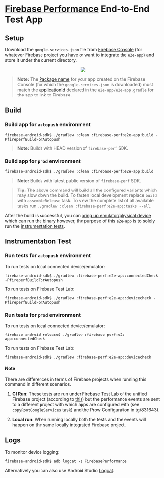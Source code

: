 # [Firebase Performance](https://firebase.google.com/docs/perf-mon/get-started-android) End-to-End Test App

## Setup

Download the `google-services.json` file from [Firebase Console](https://console.firebase.google.com/) 
(for whatever Firebase project you have or want to integrate the `e2e-app`) and store it under the 
current directory.

<p align="center">
  <img src="https://i.stack.imgur.com/BFmz5.png">
</p>

> **Note:** The [Package name](https://firebase.google.com/docs/android/setup#register-app) for your 
app created on the Firebase Console (for which the `google-services.json` is downloaded) must match 
the [applicationId](https://developer.android.com/studio/build/application-id.html) declared in the 
`e2e-app/e2e-app.gradle` for the app to link to Firebase.

## Build

### Build app for `autopush` environment

```
firebase-android-sdk$ ./gradlew :clean :firebase-perf:e2e-app:build -PfireperfBuildForAutopush
```

> **Note:** Builds with HEAD version of `firebase-perf` SDK.

### Build app for `prod` environment

```
firebase-android-sdk$ ./gradlew :clean :firebase-perf:e2e-app:build
```

> **Note:** Builds with latest public version of `firebase-perf` SDK.

> **Tip:** The above command will build all the configured variants which may slow down the build.
To fasten local development replace `build` with `assembleRelease` task. To view the complete list 
of all available tasks run `./gradlew :clean :firebase-perf:e2e-app:tasks --all`.

After the build is successful, you can [bring up emulator/physical device](https://developer.android.com/studio/run/emulator) 
which can run the binary however, the purpose of this `e2e-app` is to solely run the [instrumentation tests](https://developer.android.com/training/testing/unit-testing/instrumented-unit-tests).

## Instrumentation Test

### Run tests for `autopush` environment

To run tests on local connected device/emulator:

```
firebase-android-sdk$ ./gradlew :firebase-perf:e2e-app:connectedCheck -PfireperfBuildForAutopush
```

To run tests on Firebase Test Lab:

```
firebase-android-sdk$ ./gradlew :firebase-perf:e2e-app:devicecheck -PfireperfBuildForAutopush
```

### Run tests for `prod` environment

To run tests on local connected device/emulator:

```
firebase-android-release$ ./gradlew :firebase-perf:e2e-app:connectedCheck
```

To run tests on Firebase Test Lab:

```
firebase-android-sdk$ ./gradlew :firebase-perf:e2e-app:devicecheck
```

#### Note

There are differences in terms of Firebase projects when running this command in different scenarios.

1. **CI Run**: These tests are run under Firebase Test Lab of the unified Firebase project 
(according to [this](https://github.com/firebase/firebase-android-sdk/blob/master/buildSrc/src/main/java/com/google/firebase/gradle/plugins/ci/device/FirebaseTestServer.java)) 
but the performance events are sent to a different project with which apps are configured with 
(see `copyRootGoogleServices` task) 
and the Prow Configuration in tg/831643). 

1. **Local run**: When running locally both the tests and the events will happen on the same locally 
integrated Firebase project.

## Logs

To monitor device logging: 

```
firebase-android-sdk$ adb logcat -s FirebasePerformance
```

Alternatively you can also use Android Studio [Logcat](https://developer.android.com/studio/debug/am-logcat).
